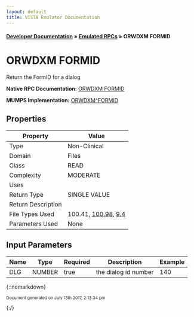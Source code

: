 ```yaml
---
layout: default
title: VISTA Emulator Documentation
---
```


#### [Developer Documentation](../index) &#187; [Emulated RPCs](TableOfContents) &#187; ORWDXM FORMID<br/>
# ORWDXM FORMID

Return the FormID for a dialog

**Native RPC Documentation:** [ORWDXM FORMID](../VISTARPC/ORWDXM_FORMID)

**MUMPS Implementation:** [ORWDXM^FORMID](http://code.osehra.org/dox/Routine_FORMID_source.html)

## Properties

Property | Value
--- | ---
Type | Non-Clinical
Domain | Files
Class | READ
Complexity | MODERATE
Uses | 
Return Type | SINGLE VALUE
Return Description | 
File Types Used | 100.41, [100.98](../VDM/Display_Group-100_98), [9.4](../VDM/Package-9_4)
Parameters Used | None


## Input Parameters

Name | Type | Required | Description | Example
--- | --- | --- | --- | ---
DLG | NUMBER | true | the dialog id number | 140

{::nomarkdown} <br/><p style="font-size: 11px">Document generated on July 13th 2017, 2:13:34 pm</p>{:/}